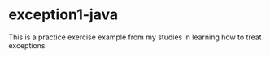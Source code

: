 # exception1-java

This is a practice exercise example from my studies in learning how to treat exceptions
